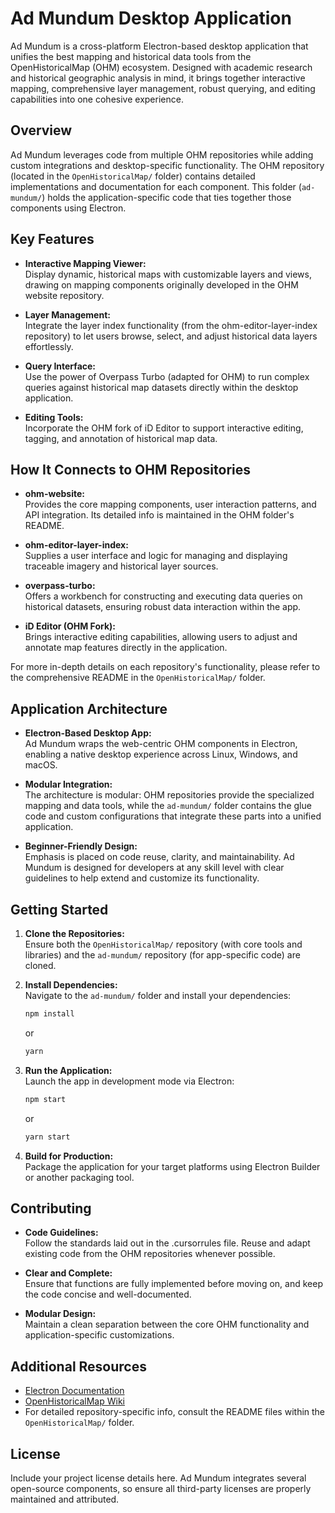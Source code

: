 # Ad Mundum Desktop Application

Ad Mundum is a cross-platform Electron-based desktop application that unifies the best mapping and historical data tools from the OpenHistoricalMap (OHM) ecosystem. Designed with academic research and historical geographic analysis in mind, it brings together interactive mapping, comprehensive layer management, robust querying, and editing capabilities into one cohesive experience.

## Overview

Ad Mundum leverages code from multiple OHM repositories while adding custom integrations and desktop-specific functionality. The OHM repository (located in the `OpenHistoricalMap/` folder) contains detailed implementations and documentation for each component. This folder (`ad-mundum/`) holds the application-specific code that ties together those components using Electron.

## Key Features

- **Interactive Mapping Viewer:**  
  Display dynamic, historical maps with customizable layers and views, drawing on mapping components originally developed in the OHM website repository.
  
- **Layer Management:**  
  Integrate the layer index functionality (from the ohm-editor-layer-index repository) to let users browse, select, and adjust historical data layers effortlessly.
  
- **Query Interface:**  
  Use the power of Overpass Turbo (adapted for OHM) to run complex queries against historical map datasets directly within the desktop application.
  
- **Editing Tools:**  
  Incorporate the OHM fork of iD Editor to support interactive editing, tagging, and annotation of historical map data.

## How It Connects to OHM Repositories

- **ohm-website:**  
  Provides the core mapping components, user interaction patterns, and API integration. Its detailed info is maintained in the OHM folder's README.
  
- **ohm-editor-layer-index:**  
  Supplies a user interface and logic for managing and displaying traceable imagery and historical layer sources.
  
- **overpass-turbo:**  
  Offers a workbench for constructing and executing data queries on historical datasets, ensuring robust data interaction within the app.
  
- **iD Editor (OHM Fork):**  
  Brings interactive editing capabilities, allowing users to adjust and annotate map features directly in the application.

For more in-depth details on each repository's functionality, please refer to the comprehensive README in the `OpenHistoricalMap/` folder.

## Application Architecture

- **Electron-Based Desktop App:**  
  Ad Mundum wraps the web-centric OHM components in Electron, enabling a native desktop experience across Linux, Windows, and macOS.
  
- **Modular Integration:**  
  The architecture is modular: OHM repositories provide the specialized mapping and data tools, while the `ad-mundum/` folder contains the glue code and custom configurations that integrate these parts into a unified application.
  
- **Beginner-Friendly Design:**  
  Emphasis is placed on code reuse, clarity, and maintainability. Ad Mundum is designed for developers at any skill level with clear guidelines to help extend and customize its functionality.

## Getting Started

1. **Clone the Repositories:**  
   Ensure both the `OpenHistoricalMap/` repository (with core tools and libraries) and the `ad-mundum/` repository (for app-specific code) are cloned.

2. **Install Dependencies:**  
   Navigate to the `ad-mundum/` folder and install your dependencies:
   ```bash
   npm install
   ```
   or
   ```bash
   yarn
   ```

3. **Run the Application:**  
   Launch the app in development mode via Electron:
   ```bash
   npm start
   ```
   or
   ```bash
   yarn start
   ```

4. **Build for Production:**  
   Package the application for your target platforms using Electron Builder or another packaging tool.

## Contributing

- **Code Guidelines:**  
  Follow the standards laid out in the .cursorrules file. Reuse and adapt existing code from the OHM repositories whenever possible.
  
- **Clear and Complete:**  
  Ensure that functions are fully implemented before moving on, and keep the code concise and well-documented.
  
- **Modular Design:**  
  Maintain a clean separation between the core OHM functionality and application-specific customizations.

## Additional Resources

- [Electron Documentation](https://www.electronjs.org/docs)  
- [OpenHistoricalMap Wiki](https://wiki.openhistoricalmap.org/)  
- For detailed repository-specific info, consult the README files within the `OpenHistoricalMap/` folder.

## License

Include your project license details here. Ad Mundum integrates several open-source components, so ensure all third-party licenses are properly maintained and attributed.
